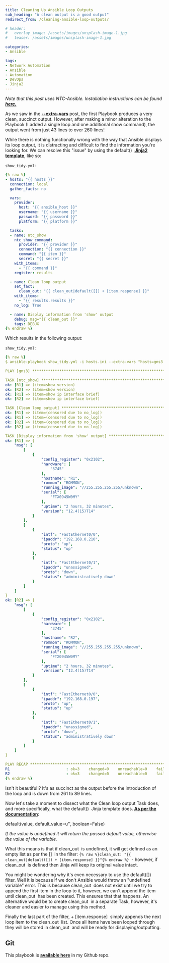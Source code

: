 ```yaml
---
title: Cleaning Up Ansible Loop Outputs
sub_heading: "A clean output is a good output"
redirect_from: /cleaning-ansible-loop-outputs/

# header:
#   overlay_image: /assets/images/unsplash-image-1.jpg
#   teaser: /assets/images/unsplash-image-1.jpg

categories:
- Ansible

tags:
- Network Automation
- Ansible
- Automation
- DevOps
- Jinja2
---
```


_Note that this post uses NTC-Ansible. Installation instructions can be found [**here.**](/installing-ntc-ansible/)_

As we saw in the **[--extra-vars](/ansible-extra-vars/)** post, the first Playbook produces a very clean, succinct output. However, after making a minor alteration to the Playbook (I added a single loop and one additional show command), the output went from just 43 lines to over 260 lines!

While there is nothing functionally wrong with the way that Ansible displays its loop output, it is distracting and difficult to find the information you're looking for. We can resolve this "issue" by using the default()  **[Jinja2 template](/tags/#jinja2)**, like so:

`show_tidy.yml`:

```yaml
{% raw %}
- hosts: "{{ hosts }}"
  connection: local
  gather_facts: no

  vars:
    provider:
      host: "{{ ansible_host }}"
      username: "{{ username }}"
      password: "{{ password }}"
      platform: "{{ platform }}"

  tasks:
  - name: ntc_show
    ntc_show_command:
      provider: "{{ provider }}"
      connection: "{{ connection }}"
      command: "{{ item }}"
      secret: "{{ secret }}"
    with_items:
      - "{{ command }}"
    register: results

  - name: Clean loop output
    set_fact:
      clean_out: "{{ clean_out|default([]) + [item.response] }}"
    with_items:
      - "{{ results.results }}"
    no_log: True

  - name: Display information from 'show' output
    debug: msg="{{ clean_out }}"
    tags: DEBUG
{% endraw %}
```

Which results in the following output:

`show_tidy.yml`:

```yaml
{% raw %}
$ ansible-playbook show_tidy.yml -i hosts.ini --extra-vars "hosts=gns3 username=cisco password=cisco connection=ssh platform=cisco_ios secret=cisco command=['show version','show ip interface brief']"

PLAY [gns3] ********************************************************************

TASK [ntc_show] ****************************************************************
ok: [R1] => (item=show version)
ok: [R2] => (item=show version)
ok: [R1] => (item=show ip interface brief)
ok: [R2] => (item=show ip interface brief)

TASK [Clean loop output] *******************************************************
ok: [R1] => (item=(censored due to no_log))
ok: [R1] => (item=(censored due to no_log))
ok: [R2] => (item=(censored due to no_log))
ok: [R2] => (item=(censored due to no_log))

TASK [Display information from 'show' output] **********************************
ok: [R1] => {
    "msg": [
        [
            {
                "config_register": "0x2102",
                "hardware": [
                    "3745"
                ],
                "hostname": "R1",
                "rommon": "ROMMON",
                "running_image": "//255.255.255.255/unknown",
                "serial": [
                    "FTX0945W0MY"
                ],
                "uptime": "2 hours, 32 minutes",
                "version": "12.4(15)T14"
            }
        ],
        [
            {
                "intf": "FastEthernet0/0",
                "ipaddr": "192.168.0.210",
                "proto": "up",
                "status": "up"
            },
            {
                "intf": "FastEthernet0/1",
                "ipaddr": "unassigned",
                "proto": "down",
                "status": "administratively down"
            }
        ]
    ]
}
ok: [R2] => {
    "msg": [
        [
            {
                "config_register": "0x2102",
                "hardware": [
                    "3745"
                ],
                "hostname": "R2",
                "rommon": "ROMMON",
                "running_image": "//255.255.255.255/unknown",
                "serial": [
                    "FTX0945W0MY"
                ],
                "uptime": "2 hours, 32 minutes",
                "version": "12.4(15)T14"
            }
        ],
        [
            {
                "intf": "FastEthernet0/0",
                "ipaddr": "192.168.0.197",
                "proto": "up",
                "status": "up"
            },
            {
                "intf": "FastEthernet0/1",
                "ipaddr": "unassigned",
                "proto": "down",
                "status": "administratively down"
            }
        ]
    ]
}

PLAY RECAP *********************************************************************
R1                         : ok=3    changed=0    unreachable=0    failed=0
R2                         : ok=3    changed=0    unreachable=0    failed=0
{% endraw %}
```

Isn't it beautiful!? It's as succinct as the output before the introduction of the loop and is down from 261 to 89 lines.

Now let's take a moment to dissect what the Clean loop output Task does, and more specifically, what the default()  Jinja template does. [**As per the documentation**](http://jinja.pocoo.org/docs/2.9/templates/#default):

default(value, default_value=u'', boolean=False)

_If the value is undefined it will return the passed default value, otherwise the value of the variable._

What this means is that if clean_out  is undefined, it will get defined as an empty list as per the []  in the filter: `{% raw %}clean_out: "{{ clean_out|default([]) + [item.response] }}"{% endraw %}`  - however, if clean_out  is defined then Jinja will keep its original value intact.

You might be wondering why it's even necessary to use the default([])  filter. Well it is because if we don't Ansible would throw an "undefined variable" error. This is because clean_out  does not exist until we try to append the first item in the loop to it, however, we can't append the item until clean_out  has been created. This ensures that that happens. An alternative would be to create clean_out  in a separate Task, however, it's cleaner and easier to manage using this method.

Finally the last part of the filter, \+ [item.response]  simply appends the next loop item to the clean_out  list. Once all items have been looped through they will be stored in clean_out  and will be ready for displaying/outputting.

## Git

This playbook is [**available here**](https://github.com/OzNetNerd/Ansible_Playbooks/blob/master/Jinja/default/show_tidy.yml) in my Github repo.